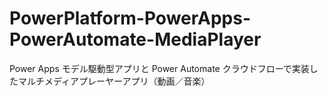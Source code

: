 # PowerPlatform-PowerApps-PowerAutomate-MediaPlayer
 Power Apps モデル駆動型アプリと Power Automate クラウドフローで実装したマルチメディアプレーヤーアプリ（動画／音楽）
